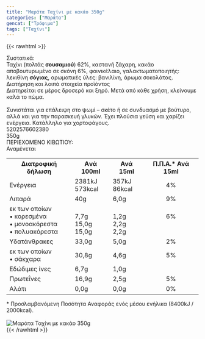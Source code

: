 ```yaml
---
title: "Μαράτα Ταχίνι με κακάο 350g"
categories: ["Μαράτα"]
gencat: ["Τρόφιμα"]
tags: ["Ταχίνι"]
---
```

{{< rawhtml >}}

<div class="sload358"><div class="product"><div id="sistatika">Συστατικά:</div><div class="alltext">Ταχίνι (πολτάς <b>σουσαμιού</b>) 62%, καστανή ζάχαρη, κακάο αποβουτυρωμένο σε σκόνη 6%, φοινικέλαιο, γαλακτωματοποιητής: λεκιθίνη <b>σόγιας</b>, αρωματικές ύλες: βανιλίνη, άρωμα σοκολάτας.<br></div><div id="loipa">Διατήρηση και λοιπά στοιχεία προϊόντος</div><div class="alltext">Διατηρείται σε μέρος δροσερό και ξηρό. Μετά από κάθε χρήση, κλείνουμε καλά το πώμα.<br><br>Συνιστάται για επάλειψη στο ψωμί – σκέτο ή σε συνδυασμό με βούτυρο, αλλά και για την παρασκευή γλυκών. Έχει πλούσια γεύση και χαρίζει ενέργεια. Κατάλληλο για χορτοφάγους.</div><div id="barcode"><div id="barimage1"></div><span id="bartext">5202576602380</span></div><div id="varos"><div id="varosimage1"></div><span id="varostext">350g</span></div><div id="kivotio">ΠΕΡΙΕΧΟΜΕΝΟ ΚΙΒΩΤΙΟΥ:<br>Αναμένεται</div><div class="tabout"><table id="diatable"><tbody><tr><th>Διατροφική δήλωση</th><th>Aνά 100ml</th><th>Ανά 15ml</th><th>Π.Π.Α.* Ανά 15ml</th></tr><tr><td class="texr2">Ενέργεια</td><td class="texr">2381kJ<br>573kcal</td><td class="texr">357kJ<br>86kcal</td><td class="texr" style="text-align:center">4%</td></tr><tr><td class="texr2">Λιπαρά</td><td class="texr">40g</td><td class="texr">6,0g</td><td class="texr" style="text-align:center">9%</td></tr><tr><td class="gray">εκ των οποίων<br>• κορεσµένα<br>• µονοακόρεστα<br>• πολυακόρεστα</td><td class="gray2"><br>7,7g<br>15,0g<br>15,0g</td><td class="gray2"><br>1,2g<br>2,2g<br>2,2g</td><td class="gray2" style="text-align:center;vertical-align:top"><br>6%</td></tr><tr><td class="texr2">Yδατάνθρακες</td><td class="texr">33,0g</td><td class="texr">5,0g</td><td class="texr" style="text-align:center">2%</td></tr><tr><td class="gray">εκ των οποίων<br>• σάκχαρα</td><td class="gray2">30,8g</td><td class="gray2">4,6g</td><td class="gray2" style="text-align:center">5%</td></tr><tr><td class="texr2">Εδώδιµες ίνες</td><td class="texr">6,7g</td><td class="texr">1,0g</td><td class="texr" style="text-align:center"></td></tr><tr><td class="texr2">Πρωτεΐνες</td><td class="texr">16,9g</td><td class="texr">2,5g</td><td class="texr" style="text-align:center">5%</td></tr><tr><td class="texr2">Αλάτι</td><td class="texr">0,0g</td><td class="texr">0,0g</td><td class="texr" style="text-align:center">0%</td></tr></tbody></table></div><div class="alltext">* Προσλαμβανόμενη Ποσότητα Αναφοράς ενός μέσου ενήλικα (8400kJ / 2000kcal).</div><br><div class="pimg"><img alt="Μαράτα Ταχίνι με κακάο 350g" title="Μαράτα Ταχίνι με κακάο 350g" src="/media/images/marata-taxini-me-kakao-350g.jpg"></div></div></div>
{{< /rawhtml >}}


